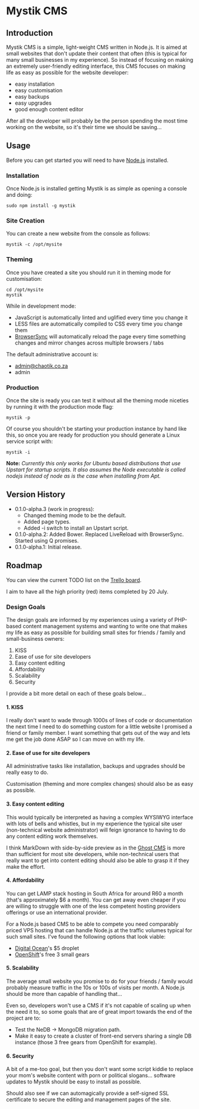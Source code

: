 # Mystik CMS
## Introduction
Mystik CMS is a simple, light-weight CMS written in Node.js. It is aimed at small websites that don't update their content that often (this is typical for many small businesses in my experience). So instead of focusing on making an extremely user-friendly editing interface, this CMS focuses on making life as easy as possible for the website developer:
* easy installation
* easy customisation
* easy backups
* easy upgrades
* good enough content editor

After all the developer will probably be the person spending the most time working on the website, so it's their time we should be saving...

## Usage
Before you can get started you will need to have [Node.js](http://nodejs.org/download/) installed.

### Installation
Once Node.js is installed getting Mystik is as simple as opening a console and doing:

    sudo npm install -g mystik

### Site Creation
You can create a new website from the console as follows:

    mystik -c /opt/mysite

### Theming
Once you have created a site you should run it in theming mode for customisation:

    cd /opt/mysite
    mystik

While in development mode:
* JavaScript is automatically linted and uglified every time you change it
* LESS files are automatically compiled to CSS every time you change them
* [BrowserSync](http://www.browsersync.io/) will automatically reload the page every time something changes and mirror changes across multiple browsers / tabs

The default administrative account is:
* admin@chaotik.co.za
* admin

### Production
Once the site is ready you can test it without all the theming mode niceties by running it with the production mode flag:

    mystik -p

Of course you shouldn't be starting your production instance by hand like this, so once you are ready for production you should generate a Linux service script with:

    mystik -i

**Note:** *Currently this only works for Ubuntu based distributions that use Upstart for startup scripts. It also assumes the Node executable is called nodejs instead of node as is the case when installing from Apt.*

## Version History

* 0.1.0-alpha.3 (work in progress):
    * Changed theming mode to be the default.
    * Added page types.
    * Added -i switch to install an Upstart script.
* 0.1.0-alpha.2: Added Bower. Replaced LiveReload with BrowserSync. Started using Q promises.
* 0.1.0-alpha.1: Initial release.

## Roadmap
You can view the current TODO list on the [Trello board](https://trello.com/b/ozVTEkDw/mystik-cms).

I aim to have all the high priority (red) items completed by 20 July.

### Design Goals
The design goals are informed by my experiences using a variety of PHP-based content management systems and wanting to write one that makes my life as easy as possible for building small sites for friends / family and small-business owners:
1. KISS
2. Ease of use for site developers
3. Easy content editing
4. Affordability
5. Scalability
6. Security

I provide a bit more detail on each of these goals below...

#### 1. KISS
I really don't want to wade through 1000s of lines of code or documentation the next time I need to do something custom for a little website I promised a friend or family member. I want something that gets out of the way and lets me get the job done ASAP so I can move on with my life.

#### 2. Ease of use for site developers
All administrative tasks like installation, backups and upgrades should be really easy to do.

Customisation (theming and more complex changes) should also be as easy as possible. 

#### 3. Easy content editing
This would typically be interpreted as having a complex WYSIWYG interface with lots of bells and whistles, but in my experience the typical site user (non-technical website administrator) will feign ignorance to having to do any content editing work themselves.

I think MarkDown with side-by-side preview as in the [Ghost CMS](https://ghost.org/features/) is more than sufficient for most site developers, while non-technical users that really want to get into content editing should also be able to grasp it if they make the effort.

#### 4. Affordability
You can get LAMP stack hosting in South Africa for around R60 a month (that's approximately $6 a month). You can get away even cheaper if you are   willing to struggle with one of the less competent hosting providers offerings or use an international provider.

For a Node.js based CMS to be able to compete you need comparably priced VPS hosting that can handle Node.js at the traffic volumes typical for such small sites. I've found the following options that look viable:
* [Digital Ocean](https://www.digitalocean.com/pricing/)'s $5 droplet
* [OpenShift](https://www.openshift.com/products/pricing)'s free 3 small gears 

#### 5. Scalability
The average small website you promise to do for your friends / family would probably measure traffic in the 10s or 100s of visits per month. A Node.js  should be more than capable of handling that...

Even so, developers won't use a CMS if it's not capable of scaling up when the need it to, so some goals that are of great import towards the end of the project are to:
* Test the NeDB -> MongoDB migration path.
* Make it easy to create a cluster of front-end servers sharing a single DB instance (those 3 free gears from OpenShift for example).

#### 6. Security
A bit of a me-too goal, but then you don't want some script kiddie to replace your mom's website content with porn or political slogans... software updates to Mystik should be easy to install as possible.

Should also see if we can automagically provide a self-signed SSL certificate to secure the editing and management pages of the site.
